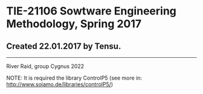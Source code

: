 # TIE-21106 Sowtware Engineering Methodology, Spring 2017 
## Created 22.01.2017 by Tensu. 
------

River Raid, group Cygnus 2022

NOTE: It is required the library ControlP5 (see more in: http://www.sojamo.de/libraries/controlP5/)